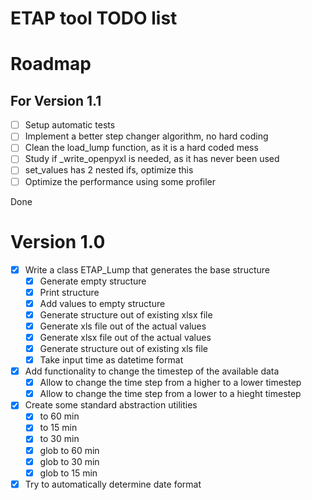 # ETAP tool TODO list

# Roadmap
## For Version 1.1
-[ ] Setup automatic tests
-[ ] Implement a better step changer algorithm, no hard coding
-[ ] Clean the load_lump function, as it is a hard coded mess
-[ ] Study if _write_openpyxl is needed, as it has never been used
-[ ] set_values has 2 nested ifs, optimize this
-[ ] Optimize the performance using some profiler

Done
# Version 1.0
-[x] Write a class ETAP_Lump that generates the base structure
    -[x] Generate empty structure 
    -[x] Print structure
    -[x] Add values to empty structure
    -[x] Generate structure out of existing xlsx file
    -[x] Generate xls file out of the actual values
    -[x] Generate xlsx file out of the actual values
    -[x] Generate structure out of existing xls file
    -[x] Take input time as datetime format
-[x] Add functionality to change the timestep of the available data
    -[x] Allow to change the time step from a higher to a lower timestep
    -[x] Allow to change the time step from a lower to a hieght timestep
-[x] Create some standard abstraction utilities
    -[x] to 60 min
    -[x] to 15 min
    -[x] to 30 min
    -[x] glob to 60 min
    -[x] glob to 30 min
    -[x] glob to 15 min
-[x] Try to automatically determine date format
